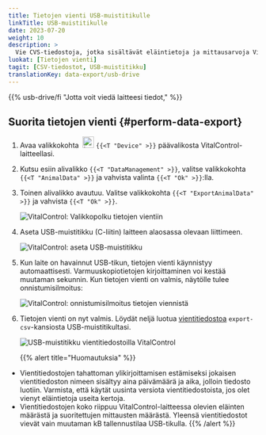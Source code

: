 ```yaml
---
title: Tietojen vienti USB-muistitikulle
linkTitle: USB-muistitikulle
date: 2023-07-20
weight: 10
description: >
  Vie CVS-tiedostoja, jotka sisältävät eläintietoja ja mittausarvoja VitalControl-laitteesta USB-muistitikulle.
luokat: [Tietojen vienti]
tagit: [CSV-tiedostot, USB-muistitikku]
translationKey: data-export/usb-drive
---
```

{{% usb-drive/fi "Jotta voit viedä laitteesi tiedot," %}}

## Suorita tietojen vienti {#perform-data-export}

1. Avaa valikkokohta &nbsp;<img src="/icons/device.svg" width="23" align="bottom" alt="Laite" /> `{{<T "Device" >}}` päävalikosta VitalControl-laitteellasi.

2. Kutsu esiin alivalikko `{{<T "DataManagement" >}}`, valitse valikkokohta `{{<T "AnimalData" >}}` ja vahvista valinta `{{<T "Ok" >}}`:lla.

3. Toinen alivalikko avautuu. Valitse valikkokohta `{{<T "ExportAnimalData" >}}` ja vahvista `{{<T "Ok" >}}`.

   ![VitalControl: Valikkopolku tietojen vientiin](../images/data-export.png "Käynnistä tietojen vienti")

4. Aseta USB-muistitikku (C-liitin) laitteen alaosassa olevaan liittimeen.

   ![VitalControl: aseta USB-muistitikku](/images/firmware/update/plug-in-dual-usb-stick.svg "Aseta USB-muistitikku")

5. Kun laite on havainnut USB-tikun, tietojen vienti käynnistyy automaattisesti. Varmuuskopiotietojen kirjoittaminen voi kestää muutaman sekunnin. Kun tietojen vienti on valmis, näytölle tulee onnistumisilmoitus:

   ![VitalControl: onnistumisilmoitus tietojen viennistä](../images/success-data-export.png "Onnistunut tietojen vienti")

6. Tietojen vienti on nyt valmis. Löydät neljä luotua [vientitiedostoa](../export-files/) `export-csv`-kansiosta USB-muistitikultasi.

   ![USB-muistitikku vientitiedostoilla VitalControl](../images/export-files.png "Vientitiedostot USB-muistitikulla")

   {{% alert title="Huomautuksia" %}}
  - Vientitiedostojen tahattoman ylikirjoittamisen estämiseksi jokaisen vientitiedoston nimeen sisältyy aina päivämäärä ja aika, jolloin tiedosto luotiin. Varmista, että käytät uusinta versiota vientitiedostoista, jos olet vienyt eläintietoja useita kertoja.
  - Vientitiedostojen koko riippuu VitalControl-laitteessa olevien eläinten määrästä ja suoritettujen mittausten määrästä. Yleensä vientitiedostot vievät vain muutaman kB tallennustilaa USB-tikulla.
   {{% /alert %}}
